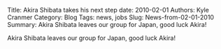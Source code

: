 Title: Akira Shibata takes his next step
date: 2010-02-01
Authors: Kyle Cranmer
Category: Blog
Tags: news, jobs
Slug: News-from-02-01-2010
Summary:  Akira Shibata leaves our group for Japan, good luck Akira!



 Akira Shibata leaves our group for Japan, good luck Akira!

